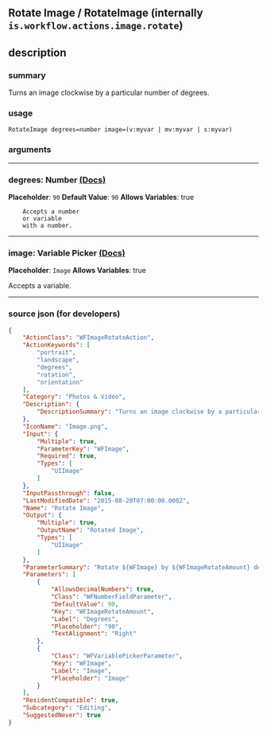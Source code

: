 
## Rotate Image / RotateImage (internally `is.workflow.actions.image.rotate`)


## description

### summary

Turns an image clockwise by a particular number of degrees.


### usage
```
RotateImage degrees=number image=(v:myvar | mv:myvar | s:myvar)
```

### arguments

---

### degrees: Number [(Docs)](https://pfgithub.github.io/shortcutslang/gettingstarted#number-field)
**Placeholder**: `90`
**Default Value**: `90`
**Allows Variables**: true



		Accepts a number 
		or variable
		with a number.

---

### image: Variable Picker [(Docs)](https://pfgithub.github.io/shortcutslang/gettingstarted#variable-picker-fields)
**Placeholder**: ```
		Image
		```
**Allows Variables**: true



Accepts a variable.

---

### source json (for developers)

```json
{
	"ActionClass": "WFImageRotateAction",
	"ActionKeywords": [
		"portrait",
		"landscape",
		"degrees",
		"rotation",
		"orientation"
	],
	"Category": "Photos & Video",
	"Description": {
		"DescriptionSummary": "Turns an image clockwise by a particular number of degrees."
	},
	"IconName": "Image.png",
	"Input": {
		"Multiple": true,
		"ParameterKey": "WFImage",
		"Required": true,
		"Types": [
			"UIImage"
		]
	},
	"InputPassthrough": false,
	"LastModifiedDate": "2015-08-20T07:00:00.000Z",
	"Name": "Rotate Image",
	"Output": {
		"Multiple": true,
		"OutputName": "Rotated Image",
		"Types": [
			"UIImage"
		]
	},
	"ParameterSummary": "Rotate ${WFImage} by ${WFImageRotateAmount} degrees",
	"Parameters": [
		{
			"AllowsDecimalNumbers": true,
			"Class": "WFNumberFieldParameter",
			"DefaultValue": 90,
			"Key": "WFImageRotateAmount",
			"Label": "Degrees",
			"Placeholder": "90",
			"TextAlignment": "Right"
		},
		{
			"Class": "WFVariablePickerParameter",
			"Key": "WFImage",
			"Label": "Image",
			"Placeholder": "Image"
		}
	],
	"ResidentCompatible": true,
	"Subcategory": "Editing",
	"SuggestedNever": true
}
```

